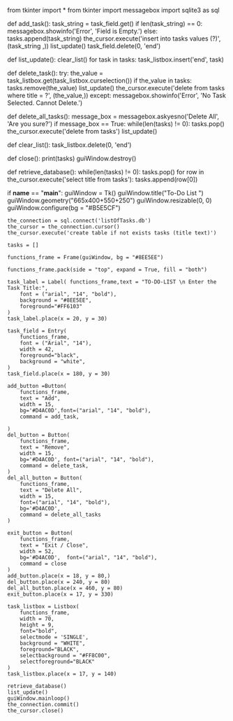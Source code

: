 from tkinter import *
from tkinter import messagebox
import sqlite3 as sql

def add_task():
    task_string = task_field.get()
    if len(task_string) == 0:
        messagebox.showinfo('Error', 'Field is Empty.')
    else:
        tasks.append(task_string)
        the_cursor.execute('insert into tasks values (?)', (task_string ,))
        list_update()
        task_field.delete(0, 'end')

def list_update():
    clear_list()
    for task in tasks:
        task_listbox.insert('end', task)

def delete_task():
    try:
        the_value = task_listbox.get(task_listbox.curselection())
        if the_value in tasks:
            tasks.remove(the_value)
            list_update()
            the_cursor.execute('delete from tasks where title = ?', (the_value,))
    except:
        messagebox.showinfo('Error', 'No Task Selected. Cannot Delete.')

def delete_all_tasks():
    message_box = messagebox.askyesno('Delete All', 'Are you sure?')
    if message_box == True:
        while(len(tasks) != 0):
            tasks.pop()
        the_cursor.execute('delete from tasks')
        list_update()

def clear_list():
    task_listbox.delete(0, 'end')

def close():
    print(tasks)
    guiWindow.destroy()

def retrieve_database():
    while(len(tasks) != 0):
        tasks.pop()
    for row in the_cursor.execute('select title from tasks'):
        tasks.append(row[0])

if __name__ == "__main__":
    guiWindow = Tk()
    guiWindow.title("To-Do List ")
    guiWindow.geometry("665x400+550+250")
    guiWindow.resizable(0, 0)
    guiWindow.configure(bg = "#B5E5CF")

    the_connection = sql.connect('listOfTasks.db')
    the_cursor = the_connection.cursor()
    the_cursor.execute('create table if not exists tasks (title text)')

    tasks = []

    functions_frame = Frame(guiWindow, bg = "#8EE5EE")

    functions_frame.pack(side = "top", expand = True, fill = "both")

    task_label = Label( functions_frame,text = "TO-DO-LIST \n Enter the Task Title:",
        font = ("arial", "14", "bold"),
        background = "#8EE5EE",
        foreground="#FF6103"
    )
    task_label.place(x = 20, y = 30)

    task_field = Entry(
        functions_frame,
        font = ("Arial", "14"),
        width = 42,
        foreground="black",
        background = "white",
    )
    task_field.place(x = 180, y = 30)

    add_button =Button(
        functions_frame,
        text = "Add",
        width = 15,
        bg='#D4AC0D',font=("arial", "14", "bold"),
        command = add_task,

    )
    del_button = Button(
        functions_frame,
        text = "Remove",
        width = 15,
        bg='#D4AC0D', font=("arial", "14", "bold"),
        command = delete_task,
    )
    del_all_button = Button(
        functions_frame,
        text = "Delete All",
        width = 15,
        font=("arial", "14", "bold"),
        bg='#D4AC0D',
        command = delete_all_tasks
    )

    exit_button = Button(
        functions_frame,
        text = "Exit / Close",
        width = 52,
        bg='#D4AC0D',  font=("arial", "14", "bold"),
        command = close
    )
    add_button.place(x = 18, y = 80,)
    del_button.place(x = 240, y = 80)
    del_all_button.place(x = 460, y = 80)
    exit_button.place(x = 17, y = 330)

    task_listbox = Listbox(
        functions_frame,
        width = 70,
        height = 9,
        font="bold",
        selectmode = 'SINGLE',
        background = "WHITE",
        foreground="BLACK",
        selectbackground = "#FF8C00",
        selectforeground="BLACK"
    )
    task_listbox.place(x = 17, y = 140)

    retrieve_database()
    list_update()
    guiWindow.mainloop()
    the_connection.commit()
    the_cursor.close()

